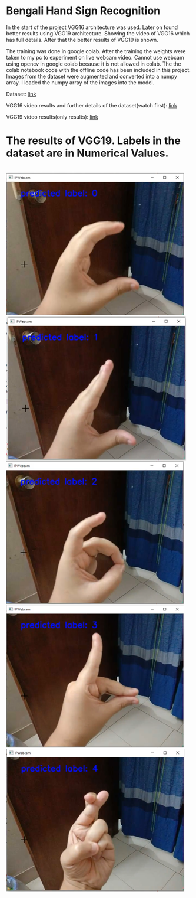<h1>Bengali Hand Sign Recognition</h1>
<p>In the start of the project VGG16 architecture was used. Later on found better results using VGG19 architecture.
Showing the video of VGG16 which has full details. After that the better results of VGG19 is shown.
</p>
<p>The training was done in google colab. After the training the weights were taken to my pc to experiment on live webcam video. Cannot use webcam using opencv in google colab because it is not allowed in colab. The the colab notebook code with the offline code has been included in this project. Images from the dataset were augmented and converted into a numpy array. I loaded the numpy array of the images into the model.</p>

<p>Dataset: <a href="https://www.kaggle.com/muntakimrafi/bengali-sign-language-dataset" target="_blank">link</a></p>

<p>VGG16 video results and further details of the dataset(watch first): <a href="https://drive.google.com/file/d/122nhslpaDd8GPEftuUM78gEfYuUrtdNL/view" target="_blank">link</a></p>

<p>VGG19 video results(only results): <a href="https://drive.google.com/file/d/1KVs7-SqdHMVQNY9lmk6XF87LnkkvfN5D/view" target="_blank" >link</a></p>

<h1>The results of VGG19. Labels in the dataset are in Numerical Values.</h1>
</br>
<img src="images/label0.PNG" alt="">
<img src="images/label1.PNG" alt="">
<img src="images/label2.PNG" alt="">
<img src="images/label3.PNG" alt="">
<img src="images/label4.PNG" alt="">





